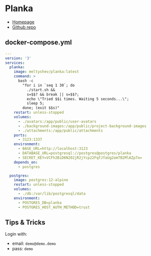 # Planka

- [Homepage](https://planka.app/)
- [Github repo](https://github.com/plankanban/planka)


## docker-compose.yml
```yml
---
version: '3'
services:
  planka:
    image: meltyshev/planka:latest
    command: >
      bash -c
        "for i in `seq 1 30`; do
          ./start.sh &&
          s=$$? && break || s=$$?;
          echo \"Tried $$i times. Waiting 5 seconds...\";
          sleep 5;
        done; (exit $$s)"
    restart: unless-stopped
    volumes:
      - ./avatars:/app/public/user-avatars
      - ./background-images:/app/public/project-background-images
      - ./attachments:/app/public/attachments
    ports:
      - 3123:1337
    environment:
      - BASE_URL=http://localhost:3123
      - DATABASE_URL=postgresql://postgres@postgres/planka
      - SECRET_KEY=VCFh2BiD6N202jR2jYcp22FqfJfaUg2omTB2MlAZp7o=
    depends_on:
      - postgres

  postgres:
    image: postgres:12-alpine
    restart: unless-stopped
    volumes:
      - ./db:/var/lib/postgresql/data
    environment:
      - POSTGRES_DB=planka
      - POSTGRES_HOST_AUTH_METHOD=trust
```


## Tips & Tricks
Login with:
- email: `demo@demo.demo`
- pass: `demo`

